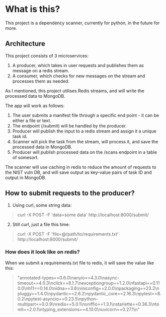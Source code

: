 # What is this?

This project is a dependency scanner, currently for python, in the future for more.

## Architecture

This project consists of 3 microservices:
1. A producer, which takes in user requests and publishes them as message on a redis stream.
2. A consumer, which checks for new messages on the stream and processes them as needed.

As I mentioned, this project utilises Redis streams, and will write the processed data to MongoDB.


The app will work as follows:
1. The user submits a manifest file through a specific end point - it can be either a file or text.
2. The endpoint (/submit) will be handled by the producer.
3. Producer will publish the input to a redis stream and assign it a unique task id.
4. Scanner will pick the task from the stream, will process it, and save the processed data in MongoDB.
5. Producer will publish processed data on the /scans endpoint in a table of somesort.


The scanner will use caching in redis to reduce the amount of requests to the NIST vuln DB, and will save output as key-value pairs of task ID and output in MongoDB. 

## How to submit requests to the producer?
1. Using curl, some string data:
> curl -X POST -F 'data=some data' http://localhost:8000/submit/

2. Still curl, just a file this time:
> curl -X POST -F 'file=@/path/to/requirements.txt' http://localhost:8000/submit/

### How does it look like on redis?
When we submit a requirements.txt file to redis, it will save the value like this:
> "annotated-types==0.6.0\nanyio==4.3.0\nasync-timeout==4.0.3\nclick==8.1.7\nexceptiongroup==1.2.0\nfastapi==0.110.0\nh11==0.14.0\nidna==3.6\niniconfig==2.0.0\npackaging==23.2\npluggy==1.4.0\npydantic==2.6.2\npydantic_core==2.16.3\npytest==8.0.2\npytest-asyncio==0.23.5\npython-multipart==0.0.9\nredis==5.0.1\nsniffio==1.3.1\nstarlette==0.36.3\ntomli==2.0.1\ntyping_extensions==4.10.0\nuvicorn==0.27.1\n"